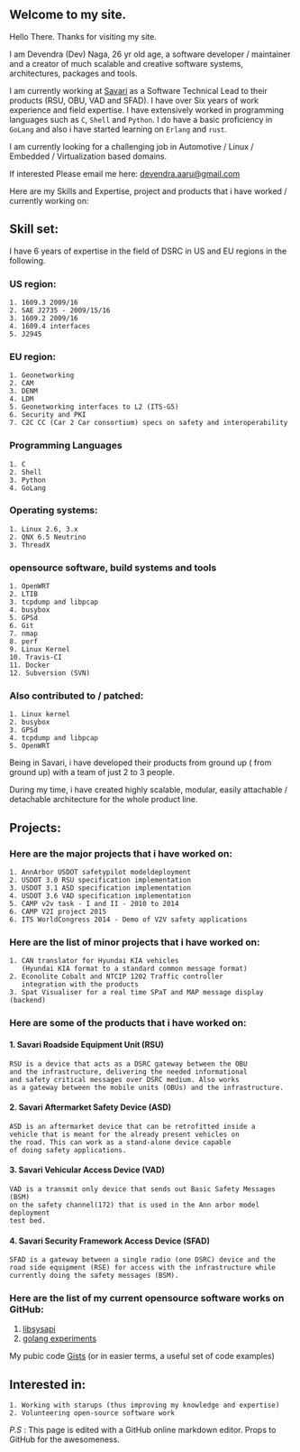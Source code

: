 ## Welcome to my site.

Hello There. Thanks for visiting my site. 

I am Devendra (Dev) Naga, 26 yr old age, a software developer / maintainer and a creator of much scalable and creative software systems, architectures, packages and tools.

I am currently working at [Savari](www.savari.net) as a Software Technical Lead to their products (RSU, OBU, VAD and SFAD). I have over Six years of work experience and field expertise. I have extensively worked in programming languages such as ```C```, ```Shell``` and ```Python```. I do have a basic proficiency in ```GoLang``` and also i have started learning on ```Erlang``` and ```rust```. 

I am currently looking for a challenging job in Automotive / Linux / Embedded / Virtualization based domains.

If interested Please email me here: <devendra.aaru@gmail.com>

Here are my Skills and Expertise, project and products that i have worked / currently working on:


## Skill set:

I have 6 years of expertise in the field of DSRC in US and EU regions in the following.

### US region:
```
1. 1609.3 2009/16
2. SAE J2735 - 2009/15/16
3. 1609.2 2009/16
4. 1609.4 interfaces
5. J2945
```
### EU region:
```
1. Geonetworking
2. CAM
3. DENM
4. LDM
5. Geonetworking interfaces to L2 (ITS-G5)
6. Security and PKI
7. C2C CC (Car 2 Car consortium) specs on safety and interoperability
```


### Programming Languages
```
1. C
2. Shell
3. Python
4. GoLang
```
### Operating systems:
```
1. Linux 2.6, 3.x
2. QNX 6.5 Neutrino
3. ThreadX

```
### opensource software, build systems and tools
```
1. OpenWRT
2. LTIB
3. tcpdump and libpcap
4. busybox
5. GPSd
6. Git
7. nmap
8. perf
9. Linux Kernel
10. Travis-CI
11. Docker
12. Subversion (SVN)
```
### Also contributed to / patched:
```
1. Linux kernel
2. busybox
3. GPSd
4. tcpdump and libpcap
5. OpenWRT
```

Being in Savari, i have developed their products from ground up ( from ground up) with a team of just 2 to 3 people.

During my time, i have created highly scalable, modular, easily attachable / detachable architecture for the whole product line.

## Projects:

### Here are the major projects that i have worked on:

```
1. AnnArbor USDOT safetypilot modeldeployment
2. USDOT 3.0 RSU specification implementation
3. USDOT 3.1 ASD specification implementation
4. USDOT 3.6 VAD specification implementation
5. CAMP v2v task - I and II - 2010 to 2014
6. CAMP V2I project 2015
6. ITS WorldCongress 2014 - Demo of V2V safety applications
```


### Here are the list of minor projects that i have worked on:
```
1. CAN translator for Hyundai KIA vehicles
   (Hyundai KIA format to a standard common message format)
2. Econolite Cobalt and NTCIP 1202 Traffic controller
   integration with the products
3. Spat Visualiser for a real time SPaT and MAP message display (backend) 
```

### Here are some of the products that i have worked on:

#### 1. Savari Roadside Equipment Unit (RSU)
```
RSU is a device that acts as a DSRC gateway between the OBU
and the infrastructure, delivering the needed informational
and safety critical messages over DSRC medium. Also works
as a gateway between the mobile units (OBUs) and the infrastructure.
```

#### 2. Savari Aftermarket Safety Device (ASD)
```
ASD is an aftermarket device that can be retrofitted inside a
vehicle that is meant for the already present vehicles on
the road. This can work as a stand-alone device capable
of doing safety applications.
```

#### 3. Savari Vehicular Access Device (VAD)
```
VAD is a transmit only device that sends out Basic Safety Messages (BSM)
on the safety channel(172) that is used in the Ann arbor model deployment
test bed.
```

#### 4. Savari Security Framework Access Device (SFAD)
```
SFAD is a gateway between a single radio (one DSRC) device and the
road side equipment (RSE) for access with the infrastructure while
currently doing the safety messages (BSM).
```


### Here are the list of my current opensource software works on GitHub:
1. [libsysapi](https://github.com/DevNaga/libsysapi)
2. [golang experiments](https://github.com/DevNaga/go-by-experiments)

My pubic code [Gists](https://gist.github.com/DevNaga) (or in easier terms, a useful set of code examples)

## Interested in:
```
1. Working with starups (thus improving my knowledge and expertise)
2. Volunteering open-source software work
```



*P.S* : This page is edited with a GitHub online markdown editor. Props to GitHub for the awesomeness. 